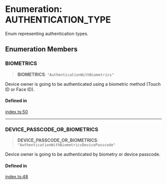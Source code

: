 # Enumeration: AUTHENTICATION\_TYPE

Enum representing authentication types.

## Enumeration Members

### BIOMETRICS

> **BIOMETRICS**: `"AuthenticationWithBiometrics"`

Device owner is going to be authenticated using a biometric method (Touch ID or Face ID).

#### Defined in

[index.ts:50](https://github.com/oblador/react-native-keychain/blob/06824b340311076cce81e80bceb3c34da22ca810/src/index.ts#L50)

***

### DEVICE\_PASSCODE\_OR\_BIOMETRICS

> **DEVICE\_PASSCODE\_OR\_BIOMETRICS**: `"AuthenticationWithBiometricsDevicePasscode"`

Device owner is going to be authenticated by biometry or device passcode.

#### Defined in

[index.ts:48](https://github.com/oblador/react-native-keychain/blob/06824b340311076cce81e80bceb3c34da22ca810/src/index.ts#L48)
